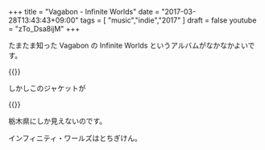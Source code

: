 +++
title = "Vagabon - Infinite Worlds"
date = "2017-03-28T13:43:43+09:00"
tags = [
  "music","indie","2017"
]
draft = false
youtube = "zTo_Dsa8ijM"
+++

たまたま知った Vagabon の Infinite Worlds というアルバムがなかなかよいです。

{{<youtube zTo_Dsa8ijM>}}

しかしこのジャケットが

{{<amazon B01N21CWU9>}}

栃木県にしか見えないのです。

インフィニティ・ワールズはとちぎけん。
